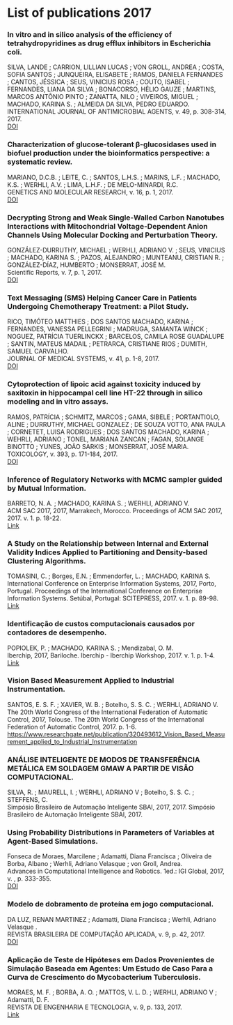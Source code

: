 # List of publications 2017

### In vitro and in silico analysis of the efficiency of tetrahydropyridines as drug efflux inhibitors in Escherichia coli.
SILVA, LANDE ; CARRION, LILLIAN LUCAS ; VON GROLL, ANDREA ; COSTA, SOFIA SANTOS ; JUNQUEIRA, ELISABETE ; RAMOS, DANIELA FERNANDES ; CANTOS, JÉSSICA ; SEUS, VINICIUS ROSA ; COUTO, ISABEL ; FERNANDES, LIANA DA SILVA ; BONACORSO, HÉLIO GAUZE ; MARTINS, MARCOS ANTÔNIO PINTO ; ZANATTA, NILO ; VIVEIROS, MIGUEL ; MACHADO, KARINA S. ; ALMEIDA DA SILVA, PEDRO EDUARDO.<br />
INTERNATIONAL JOURNAL OF ANTIMICROBIAL AGENTS, v. 49, p. 308-314, 2017.<br />
[DOI](https://linkinghub.elsevier.com/retrieve/pii/S0924857917300262)

### Characterization of glucose-tolerant β-glucosidases used in biofuel production under the bioinformatics perspective: a systematic review.
MARIANO, D.C.B. ; LEITE, C. ; SANTOS, L.H.S. ; MARINS, L.F. ; MACHADO, K.S. ; WERHLI, A.V. ; LIMA, L.H.F. ; DE MELO-MINARDI, R.C.<br />
GENETICS AND MOLECULAR RESEARCH, v. 16, p. 1, 2017.<br />
[DOI](https://pubmed.ncbi.nlm.nih.gov/28829906/)

### Decrypting Strong and Weak Single-Walled Carbon Nanotubes Interactions with Mitochondrial Voltage-Dependent Anion Channels Using Molecular Docking and Perturbation Theory.
GONZÁLEZ-DURRUTHY, MICHAEL ; WERHLI, ADRIANO V. ; SEUS, VINICIUS ; MACHADO, KARINA S. ; PAZOS, ALEJANDRO ; MUNTEANU, CRISTIAN R. ; GONZÁLEZ-DÍAZ, HUMBERTO ; MONSERRAT, JOSÉ M.<br />
Scientific Reports, v. 7, p. 1, 2017.<br />
[DOI](http://dx.doi.org/10.1038/s41598-017-13691-8)

### Text Messaging (SMS) Helping Cancer Care in Patients Undergoing Chemotherapy Treatment: a Pilot Study.
RICO, TIMÓTEO MATTHIES ; DOS SANTOS MACHADO, KARINA ; FERNANDES, VANESSA PELLEGRINI ; MADRUGA, SAMANTA WINCK ; NOGUEZ, PATRÍCIA TUERLINCKX ; BARCELOS, CAMILA ROSE GUADALUPE ; SANTIN, MATEUS MADAIL ; PETRARCA, CRISTIANE RIOS ; DUMITH, SAMUEL CARVALHO.<br />
JOURNAL OF MEDICAL SYSTEMS, v. 41, p. 1-8, 2017.<br />
[DOI](http://dx.doi.org/10.1007/s10916-017-0831-3)

### Cytoprotection of lipoic acid against toxicity induced by saxitoxin in hippocampal cell line HT-22 through in silico modeling and in vitro assays.
RAMOS, PATRÍCIA ; SCHMITZ, MARCOS ; GAMA, SIBELE ; PORTANTIOLO, ALINE ; DURRUTHY, MICHAEL GONZALEZ ; DE SOUZA VOTTO, ANA PAULA ; CORNETET, LUISA RODRIGUES ; DOS SANTOS MACHADO, KARINA ; WEHRLI, ADRIANO ; TONEL, MARIANA ZANCAN ; FAGAN, SOLANGE BINOTTO ; YUNES, JOÃO SARKIS ; MONSERRAT, JOSÉ MARIA.<br />
TOXICOLOGY, v. 393, p. 171-184, 2017.<br />
[DOI](https://www.sciencedirect.com/science/article/abs/pii/S0300483X1730327X?via%3Dihub)

### Inference of Regulatory Networks with MCMC sampler guided by Mutual Information.
BARRETO, N. A. ; MACHADO, KARINA S. ; WERHLI, ADRIANO V.<br />
ACM SAC 2017, 2017, Marrakech, Morocco. Proceedings of ACM SAC 2017, 2017. v. 1. p. 18-22.<br />
[Link](https://dl.acm.org/doi/abs/10.1145/3019612.3022189)

### A Study on the Relationship between Internal and External Validity Indices Applied to Partitioning and Density-based Clustering Algorithms.
TOMASINI, C. ; Borges, E.N. ; Emmendorfer, L. ; MACHADO, KARINA S. <br /> 
International Conference on Enterprise Information Systems, 2017, Porto, Portugal. Proceedings of the International Conference on Enterprise Information Systems. Setúbal, Portugal: SCITEPRESS, 2017. v. 1. p. 89-98.<br />
[Link](https://www.scitepress.org/PublicationsDetail.aspx?ID=wM3tLfLZsg8=&t=1)

### Identificação de custos computacionais causados por contadores de desempenho.
POPIOLEK, P. ; MACHADO, KARINA S. ; Mendizabal, O. M.<br />
Iberchip, 2017, Bariloche. Iberchip - Iberchip Workshop, 2017. v. 1. p. 1-4. <br />
[Link](https://www.researchgate.net/publication/320831319_Identificacao_de_custos_computacionais_causados_por_contadores_de_desempenho)

### Vision Based Measurement Applied to Industrial Instrumentation.
SANTOS, E. S. F. ; XAVIER, W. B. ; Botelho, S. S. C. ; WERHLI, ADRIANO V.<br />
The 20th World Congress of the International Federation of Automatic Control, 2017, Tolouse. The 20th World Congress of the International Federation of Automatic Control, 2017. p. 1-6.<br />
https://www.researchgate.net/publication/320493612_Vision_Based_Measurement_applied_to_Industrial_Instrumentation

### ANÁLISE INTELIGENTE DE MODOS DE TRANSFERÊNCIA METÁLICA EM SOLDAGEM GMAW A PARTIR DE VISÃO COMPUTACIONAL.
SILVA, R. ; MAURELL, I. ; WERHLI, ADRIANO V ; Botelho, S. S. C. ; STEFFENS, C.<br />
Simpósio Brasileiro de Automação Inteligente SBAI, 2017, 2017. Simpósio Brasileiro de Automação Inteligente SBAI, 2017.<br />

### Using Probability Distributions in Parameters of Variables at Agent-Based Simulations.
Fonseca de Moraes, Marcilene ; Adamatti, Diana Francisca ; Oliveira de Borba, Albano ; Werhli, Adriano Velasque ; von Groll, Andrea.<br />
Advances in Computational Intelligence and Robotics. 1ed.: IGI Global, 2017, v. , p. 333-355.<br />
[DOI](http://dx.doi.org/10.4018/978-1-5225-1756-6.ch014)

### Modelo de dobramento de proteína em jogo computacional.
DA LUZ, RENAN MARTINEZ ; Adamatti, Diana Francisca ; Werhli, Adriano Velasque .<br />
REVISTA BRASILEIRA DE COMPUTAÇÃO APLICADA, v. 9, p. 42, 2017.<br />
[DOI](http://seer.upf.br/index.php/rbca/article/view/6692)

### Aplicação de Teste de Hipóteses em Dados Provenientes de Simulação Baseada em Agentes: Um Estudo de Caso Para a Curva de Crescimento do Mycobacterium Tuberculosis.
MORAES, M. F. ; BORBA, A. O. ; MATTOS, V. L. D. ; WERHLI, ADRIANO V ; Adamatti, D. F.<br />
REVISTA DE ENGENHARIA E TECNOLOGIA, v. 9, p. 133, 2017.<br />
[Link](https://revistas2.uepg.br/index.php/ret/article/view/11272)
